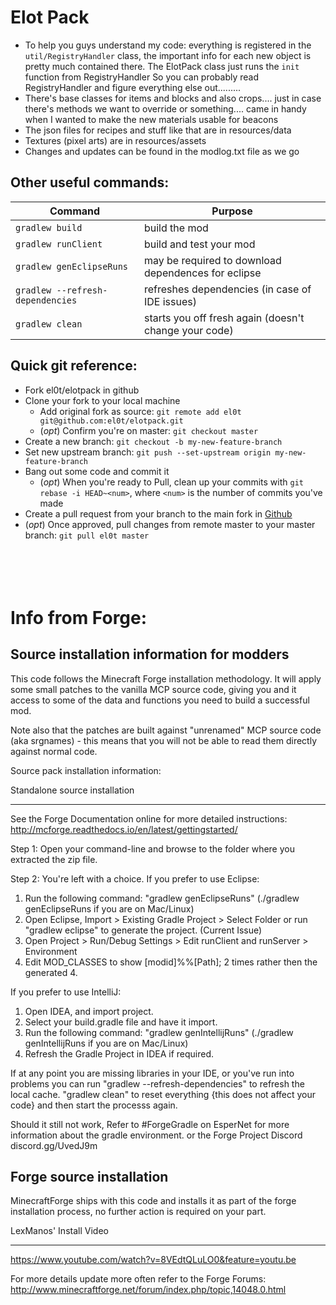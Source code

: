 Elot Pack
==============================
- To help you guys understand my code: everything is registered in the `util/RegistryHandler` class, the important info for each new object is pretty much contained there. The ElotPack class just runs the `init` function from RegistryHandler So you can probably read RegistryHandler and figure everything else out.........
- There's base classes for items and blocks and also crops.... just in case there's methods we want to override or something.... came in handy when I wanted to make the new materials usable for beacons
- The json files for recipes and stuff like that are in resources/data
- Textures (pixel arts) are in resources/assets
- Changes and updates can be found in the modlog.txt file as we go

Other useful commands:
------------------------------
| Command 			   | Purpose 						  |
| -----   			   | -----   						  |
| `gradlew build` 	  	   | build the mod 					  |
| `gradlew runClient` 		   | build and test your mod 				  |
| `gradlew genEclipseRuns` 	   | may be required to download dependences for eclipse  |
| `gradlew --refresh-dependencies` | refreshes dependencies (in case of IDE issues)	  |
| `gradlew clean` 		   | starts you off fresh again (doesn't change your code)|

Quick git reference:
------------------------------
- Fork el0t/elotpack in github
- Clone your fork to your local machine
  - Add original fork as source: `git remote add el0t git@github.com:el0t/elotpack.git`
  - (_opt_) Confirm you're on master: `git checkout master`
- Create a new branch: `git checkout -b my-new-feature-branch`
- Set new upstream branch: `git push --set-upstream origin my-new-feature-branch`
- Bang out some code and commit it 
  - (_opt_) When you're ready to Pull, clean up your commits with `git rebase -i HEAD~<num>`, where `<num>` is the number of commits you've made
- Create a pull request from your branch to the main fork in [Github](https://github.com/el0t/elotpack)
- (_opt_) Once approved, pull changes from remote master to your master branch: `git pull el0t master`


<br><br>
Info from Forge:
===========================================

Source installation information for modders
-------------------------------------------
This code follows the Minecraft Forge installation methodology. It will apply
some small patches to the vanilla MCP source code, giving you and it access 
to some of the data and functions you need to build a successful mod.

Note also that the patches are built against "unrenamed" MCP source code (aka
srgnames) - this means that you will not be able to read them directly against
normal code.

Source pack installation information:

Standalone source installation

------------------------------


See the Forge Documentation online for more detailed instructions:
http://mcforge.readthedocs.io/en/latest/gettingstarted/

Step 1: Open your command-line and browse to the folder where you extracted the zip file.

Step 2: You're left with a choice.
If you prefer to use Eclipse:
1. Run the following command: "gradlew genEclipseRuns" (./gradlew genEclipseRuns if you are on Mac/Linux)
2. Open Eclipse, Import > Existing Gradle Project > Select Folder 
   or run "gradlew eclipse" to generate the project.
(Current Issue)
4. Open Project > Run/Debug Settings > Edit runClient and runServer > Environment
5. Edit MOD\_CLASSES to show [modid]%%[Path]; 2 times rather then the generated 4.


If you prefer to use IntelliJ:
1. Open IDEA, and import project.
2. Select your build.gradle file and have it import.
3. Run the following command: "gradlew genIntellijRuns" (./gradlew genIntellijRuns if you are on Mac/Linux)
4. Refresh the Gradle Project in IDEA if required.

If at any point you are missing libraries in your IDE, or you've run into problems you can run "gradlew --refresh-dependencies" to refresh the local cache. "gradlew clean" to reset everything {this does not affect your code} and then start the processs again.

Should it still not work, 
Refer to #ForgeGradle on EsperNet for more information about the gradle environment.
or the Forge Project Discord discord.gg/UvedJ9m

Forge source installation
-------------------------

MinecraftForge ships with this code and installs it as part of the forge
installation process, no further action is required on your part.

LexManos' Install Video

-----------------------

https://www.youtube.com/watch?v=8VEdtQLuLO0&feature=youtu.be

For more details update more often refer to the Forge Forums:
http://www.minecraftforge.net/forum/index.php/topic,14048.0.html
